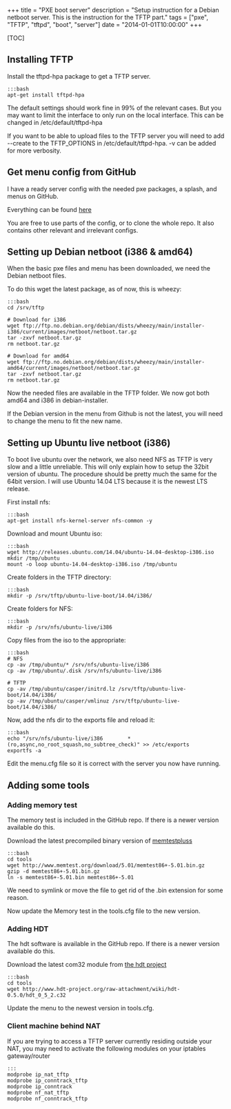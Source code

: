 +++
title = "PXE boot server"
description = "Setup instruction for a Debian netboot server. This is the instruction for the TFTP part."
tags = ["pxe", "TFTP", "tftpd", "boot", "server"]
date = "2014-01-01T10:00:00"
+++

[TOC]

## Installing TFTP

Install the tftpd-hpa package to get a TFTP server.

    :::bash
    apt-get install tftpd-hpa

The default settings should work fine in 99% of the relevant cases. But you may want to limit the interface to only run on the local interface.
This can be changed in /etc/default/tftpd-hpa

If you want to be able to upload files to the TFTP server you will need to add --create to the TFTP_OPTIONS in /etc/default/tftpd-hpa. -v can be added for more verbosity.

## Get menu config from GitHub
I have a ready server config with the needed pxe packages, a splash, and menus on GitHub.

Everything can be found [here](https://github.com/dfektlan/server/tree/master/tftp)

You are free to use parts of the config, or to clone the whole repo. It also contains other relevant and irrelevant configs.

## Setting up Debian netboot (i386 & amd64)
When the basic pxe files and menu has been downloaded, we need the Debian netboot files.

To do this wget the latest package, as of now, this is wheezy:

    :::bash
    cd /srv/tftp

    # Download for i386
    wget ftp://ftp.no.debian.org/debian/dists/wheezy/main/installer-i386/current/images/netboot/netboot.tar.gz
    tar -zxvf netboot.tar.gz
    rm netboot.tar.gz

    # Download for amd64
    wget ftp://ftp.no.debian.org/debian/dists/wheezy/main/installer-amd64/current/images/netboot/netboot.tar.gz
    tar -zxvf netboot.tar.gz
    rm netboot.tar.gz

Now the needed files are available in the TFTP folder. We now got both amd64 and i386 in debian-installer.

If the Debian version in the menu from Github is not the latest, you will need to change the menu to fit the new name.

## Setting up Ubuntu live netboot (i386)
To boot live ubuntu over the network, we also need NFS as TFTP is very slow and a little unreliable.
This will only explain how to setup the 32bit version of ubuntu. The procedure should be pretty much the same for the 64bit version.
I will use Ubuntu 14.04 LTS because it is the newest LTS release.

First install nfs:

    :::bash
    apt-get install nfs-kernel-server nfs-common -y

Download and mount Ubuntu iso:

    :::bash
    wget http://releases.ubuntu.com/14.04/ubuntu-14.04-desktop-i386.iso
    mkdir /tmp/ubuntu
    mount -o loop ubuntu-14.04-desktop-i386.iso /tmp/ubuntu

Create folders in the TFTP directory:

    :::bash
    mkdir -p /srv/tftp/ubuntu-live-boot/14.04/i386/

Create folders for NFS:

    :::bash
    mkdir -p /srv/nfs/ubuntu-live/i386

Copy files from the iso to the appropriate:

    :::bash
    # NFS
    cp -av /tmp/ubuntu/* /srv/nfs/ubuntu-live/i386
    cp -av /tmp/ubuntu/.disk /srv/nfs/ubuntu-live/i386

    # TFTP
    cp -av /tmp/ubuntu/casper/initrd.lz /srv/tftp/ubuntu-live-boot/14.04/i386/
    cp -av /tmp/ubuntu/casper/vmlinuz /srv/tftp/ubuntu-live-boot/14.04/i386/

Now, add the nfs dir to the exports file and reload it:

    :::bash
    echo "/srv/nfs/ubuntu-live/i386        *(ro,async,no_root_squash,no_subtree_check)" >> /etc/exports
    exportfs -a

Edit the menu.cfg file so it is correct with the server you now have running.

## Adding some tools

### Adding memory test
The memory test is included in the GitHub repo. If there is a newer version available do this.

Download the latest precompiled binary version of [memtestpluss](http://www.memtest.org/#downiso)

    :::bash
    cd tools
    wget http://www.memtest.org/download/5.01/memtest86+-5.01.bin.gz
    gzip -d memtest86+-5.01.bin.gz
    ln -s memtest86+-5.01.bin memtest86+-5.01

We need to symlink or move the file to get rid of the .bin extension for some reason.

Now update the Memory test in the tools.cfg file to the new version.

### Adding HDT
The hdt software is available in the GitHub repo. If there is a newer version available do this.

Download the latest com32 module from [the hdt project](http://www.hdt-project.org)

    :::bash
    cd tools
    wget http://www.hdt-project.org/raw-attachment/wiki/hdt-0.5.0/hdt_0_5_2.c32

Update the menu to the newest version in tools.cfg.

### Client machine behind NAT
If you are trying to access a TFTP server currently residing outside your NAT, you may need to activate the following modules on your iptables gateway/router

    :::
    modprobe ip_nat_tftp
    modprobe ip_conntrack_tftp
    modprobe ip_conntrack
    modprobe nf_nat_tftp
    modprobe nf_conntrack_tftp
